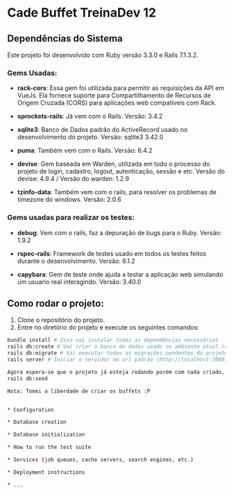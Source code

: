 # Cade Buffet TreinaDev 12

## Dependências do Sistema

Este projeto foi desenvolvido com Ruby versão 3.3.0 e Rails 7.1.3.2.

### Gems Usadas:

- **rack-cors**: Essa gem foi utilizada para permitir as requisições da API em VueJs. Ela fornece suporte para Compartilhamento de Recursos de Origem Cruzada (CORS) para aplicações web compatíveis com Rack.

- **sprockets-rails**: Já vem com o Rails. Versão: 3.4.2

- **sqlite3**: Banco de Dados padrão do ActiveRecord usado no desenvolvimento do projeto. Versão: sqlite3 3.42.0

- **puma**: Também vem com o Rails. Versão: 6.4.2

- **devise**: Gem baseada em Warden, utilizada em todo o processo do projeto de login, cadastro, logout, autenticação, sessão e etc. Versão do devise: 4.9.4 / Versão do warden: 1.2.9

- **tzinfo-data**: Também vem com o rails, para resolver os problemas de timezone do windows. Versão: 2.0.6

### Gems usadas para realizar os testes:

- **debug**: Vem com o rails, faz a depuração de bugs para o Ruby. Versão: 1.9.2

- **rspec-rails**: Framework de testes usado em todos os testes feitos durante o desenvolvimento. Versão: 6.1.2

- **capybara**: Gem de teste onde ajuda a testar a aplicação web simulando um usuario real interagindo. Versão: 3.40.0

## Como rodar o projeto:

1. Clone o repositório do projeto.
2. Entre no diretório do projeto e execute os seguintes comandos:

```bash
bundle install # Isso vai instalar todas as dependências necessárias
rails db:create # Vai criar o banco de dados usado no ambiente atual (sqlite3)
rails db:migrate # Vai executar todas as migrações pendentes do projeto
rails server # Iniciar o servidor no url padrão (http://localhost:3000)

Agora espera-se que o projeto já esteja rodando porém com nada criado, então para navegação inicial do projeto rode
rails db:seed

Nota: Tomei a liberdade de criar os buffets :P


* Configuration

* Database creation

* Database initialization

* How to run the test suite

* Services (job queues, cache servers, search engines, etc.)

* Deployment instructions

* ...

